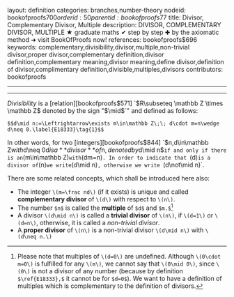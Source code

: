 layout: definition
categories: branches,number-theory
nodeid: bookofproofs$700
orderid: 50
parentid: bookofproofs$77
title: Divisor, Complementary Divisor, Multiple
description: DIVISOR, COMPLEMENTARY DIVISOR, MULTIPLE ★ graduate maths ✔ step by step ✚ by the axiomatic method ➜ visit BookOfProofs now!
references: bookofproofs$696
keywords: complementary,divisibility,divisor,multiple,non-trivial divisor,proper divisor,complementary definition,divisor definition,complementary meaning,divisor meaning,define divisor,definition of divisor,complimentary definition,divisible,multiples,divisors
contributors: bookofproofs

---


---

*Divisibility* is a [relation][bookofproofs$571] `$R\subseteq \mathbb Z \times \mathbb Z$` denoted by the sign "`$\mid$`" and defined as follows:

`$$d\mid n:=\Leftrightarrow\exists m\in\mathbb Z\;\; d\cdot m=n\wedge d\neq 0.\label{E18333}\tag{1}$$`

In other words, for two [integers][bookofproofs$844] `$n,d\in\mathbb Z$` with `$d\neq 0$` `$d$` is a **divisor** of `$n$`, denoted by `$d\mid n$` if and only if there is an `\(m\in\mathbb Z\)` with `\(dm=n\)`. In order to indicate that `\(d\)` is a divisor of `\(n\)` we write `\(d\mid n\)`, otherwise we write `\(d\not\mid n\)`. 

There are some related concepts, which shall be introduced here also:

* The integer `\(m=\frac nd\)` (if it exists) is unique and called **complementary divisor** of `\(d\)` with respect to `\(n\)`.
* The number `$n$` is called the **multiple** of `$d$` and `$m.$`[^1]
* A divisor `\(d\mid n\)` is called a **trivial divisor** of `\(n\)`, if `\(d=1\)` or `\(d=n\)`, otherwise, it is called a *non-trivial divisor*.
* A **proper divisor** of `\(n\)` is a non-trivial divisor `\(d\mid n\)` with `\(d\neq n.\)`

[^1]: Please note that multiples of `\(d=0\)` are undefined. Although `\(0\cdot m=0\)` is fulfilled for any `\(m\)`, we cannot say that `\(0\mid 0\)`, since `\(0\)` is not a divisor of any number (because by definition `$\ref{E18333},$` it cannot be for `$d=0$`). We want to have a definition of multiples which is complementary to the definition of divisors.
